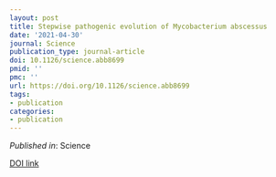 ```yaml
---
layout: post
title: Stepwise pathogenic evolution of Mycobacterium abscessus
date: '2021-04-30'
journal: Science
publication_type: journal-article
doi: 10.1126/science.abb8699
pmid: ''
pmc: ''
url: https://doi.org/10.1126/science.abb8699
tags:
- publication
categories:
- publication
---
```


*Published in*: Science

[DOI link](https://doi.org/10.1126/science.abb8699)


